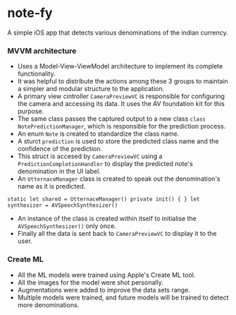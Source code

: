 # note-fy
A simple iOS app that detects various denominations of the indian currency.

### MVVM architecture
- Uses a Model-View-ViewModel architecture to implement its complete functionality.
- It was helpful to distribute the actions among these 3 groups to maintain a simpler and modular structure to the application.
- A primary view cintroller `CameraPreviewVC` is responsible for configuring the camera and accessing its data. It uses the AV foundation kit for this purpose.
- The same class passes the captured output to a new class `class NotePredictionManager`, which is responsible for the prediction process.
- An enum `Note` is created to standardize the class name.
- A sturct `prediction` is used to store the predicted class name and the confidence of the prediction.
- This struct is accesed by `CameraPreviewVC` using a `PredictionCompletionHandler` to display the predicted note's denomination in the UI label.
- An `UtternaceManager` class is created to speak out the denomination's name as it is predicted.

 `static let shared = UtternaceManager()
  private init() {
    }
  let synthesizer = AVSpeechSynthesizer()`

- An instance of the class is created within itself to initialise the `AVSpeechSynthesizer()` only once.
- Finally all the data is sent back to `CameraPreviewVC` to display it to the user.

### Create ML
- All the ML models were trained using Apple's Create ML tool.
- All the images for the model were shot personally.
- Augmentations were added to improve the data sets range.
- Multiple models were trained, and future models will be trained to detect more denominations.
